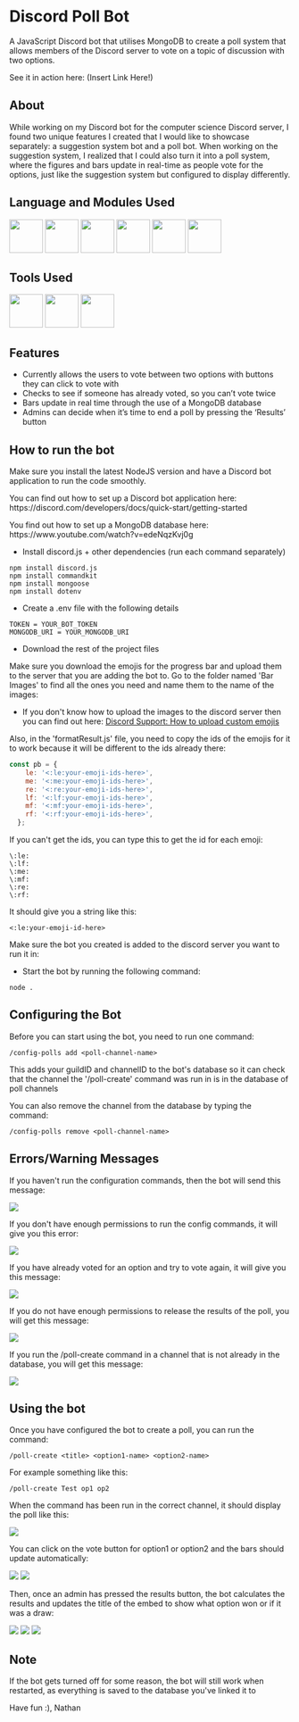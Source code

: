<h1 align="left">Discord Poll Bot</h1>
<p align="left">A JavaScript Discord bot that utilises MongoDB to create a poll system that allows members of the Discord server to vote on a topic of discussion with two options.</p>

<p align="left">See it in action here: (Insert Link Here!)</p>
<h2>About</h2>
<p>
  While working on my Discord bot for the computer science Discord server, I found two unique features I created that I would like to showcase separately: a suggestion system bot and a poll bot. When working on the suggestion system, I realized that I could also turn it into a poll system, where the figures and bars update in real-time as people vote for the options, just like the suggestion system but configured to display differently.
</p>

<h2>Language and Modules Used</h2>
<div align="start">
  <img src="https://raw.githubusercontent.com/devicons/devicon/master/icons/javascript/javascript-original.svg" hieght="50" width="60">
  <img src="https://raw.githubusercontent.com/devicons/devicon/master/icons/discordjs/discordjs-original.svg" hieght="50" width="60">
  <img src="https://raw.githubusercontent.com/devicons/devicon/master/icons/mongoose/mongoose-original.svg" hieght="50" width="60">
  <img src="https://raw.githubusercontent.com/devicons/devicon/master/icons/nodejs/nodejs-original.svg" hieght="50" width="60">
  <img src="https://raw.githubusercontent.com/motdotla/dotenv/master/dotenv.svg" hieght="50" width="60">
  <img src="https://raw.githubusercontent.com/underctrl-io/commandkit/next/apps/docs/public/logo_lg.webp" hieght="50" width="60">
</div>

<h2>Tools Used</h2>
<div align="start">
  <img src="https://raw.githubusercontent.com/devicons/devicon/master/icons/vscode/vscode-original.svg" hieght="50" width="60">
  <img src="https://raw.githubusercontent.com/devicons/devicon/master/icons/git/git-original.svg" hieght="50" width="60">
  <img src="https://raw.githubusercontent.com/devicons/devicon/master/icons/mongodb/mongodb-original.svg" hieght="50" width="60">
</div>

<h2>Features</h2>

- Currently allows the users to vote between two options with buttons they can click to vote with
- Checks to see if someone has already voted, so you can’t vote twice
- Bars update in real time through the use of a MongoDB database
- Admins can decide when it’s time to end a poll by pressing the ‘Results’ button

<h2>How to run the bot</h2>
<p align="left">Make sure you install the latest NodeJS version and have a Discord bot application to run the code smoothly.</p>
<p align="left">You can find out how to set up a Discord bot application here: https://discord.com/developers/docs/quick-start/getting-started</p>
<p align="left">You find out how to set up a MongoDB database here: https://www.youtube.com/watch?v=edeNqzKvj0g</p>

- Install discord.js + other dependencies (run each command separately)
```
npm install discord.js
npm install commandkit
npm install mongoose
npm install dotenv
```

- Create a .env file with the following details
```
TOKEN = YOUR_BOT_TOKEN
MONGODB_URI = YOUR_MONGODB_URI
```

- Download the rest of the project files

Make sure you download the emojis for the progress bar and upload them to the server that you are adding the bot to. Go to the folder named 'Bar Images' to find all the ones you need and name them to the name of the images:
- If you don't know how to upload the images to the discord server then you can find out here: <a href="https://support.discord.com/hc/en-us/articles/360036479811-Custom-Emojis#:~:text=To%20upload%20custom%20emojis%2C%20choose,to%20upload%20a%20custom%20emoji." title="Discord Support: How to upload custom emojis">Discord Support: How to upload custom emojis</a>

Also, in the 'formatResult.js' file, you need to copy the ids of the emojis for it to work because it will be different to the ids already there:

```js
const pb = {
    le: '<:le:your-emoji-ids-here>',
    me: '<:me:your-emoji-ids-here>',
    re: '<:re:your-emoji-ids-here>',
    lf: '<:lf:your-emoji-ids-here>',
    mf: '<:mf:your-emoji-ids-here>',
    rf: '<:rf:your-emoji-ids-here>',
  };
```

If you can't get the ids, you can type this to get the id for each emoji:
```
\:le:
\:lf:
\:me:
\:mf:
\:re:
\:rf:
```
It should give you a string like this:
```
<:le:your-emoji-id-here>
```
Make sure the bot you created is added to the discord server you want to run it in:
- Start the bot by running the following command:
```
node .
```

<h2>Configuring the Bot</h2>
<p>Before you can start using the bot, you need to run one command:</p>

```
/config-polls add <poll-channel-name>
```
<p>This adds your guildID and channelID to the bot's database so it can check that the channel the '/poll-create' command was run in is in the database of poll channels</p>

<p>You can also remove the channel from the database by typing the command:</p>

```
/config-polls remove <poll-channel-name>
```

<h2>Errors/Warning Messages</h2>
<p>If you haven't run the configuration commands, then the bot will send this message:</p>
<img src="/imgs/Warning1.png">
<p>If you don't have enough permissions to run the config commands, it will give you this error:</p>
<img src="/imgs/Warning2.png">
<p>If you have already voted for an option and try to vote again, it will give you this message:</p>
<img src="/imgs/Warning3.png">
<p>If you do not have enough permissions to release the results of the poll, you will get this message:</p>
<img src="/imgs/Warning4.png">
<p>If you run the /poll-create command in a channel that is not already in the database, you will get this message:</p>
<img src="/imgs/Warning5.png">

<h2>Using the bot</h2>
<p>Once you have configured the bot to create a poll, you can run the command:</p>

```
/poll-create <title> <option1-name> <option2-name>
```

<p>For example something like this:</p>

```
/poll-create Test op1 op2
```
<p>When the command has been run in the correct channel, it should display the poll like this:</p>
<img src="/imgs/PollDemo1.png">
<p>You can click on the vote button for option1 or option2 and the bars should update automatically:</p>
<img src="/imgs/PollDemo2.png">
<img src="/imgs/PollDemo3.png">
<p>Then, once an admin has pressed the results button, the bot calculates the results and updates the title of the embed to show what option won or if it was a draw:</p>
<img src="/imgs/PollDemo5.png">
<img src="/imgs/PollDemo6.png">
<img src="/imgs/PollDemo4.png">

<h2>Note</h2>
<p>If the bot gets turned off for some reason, the bot will still work when restarted, as everything is saved to the database you've linked it to</p>
<p>Have fun :), Nathan</p>
